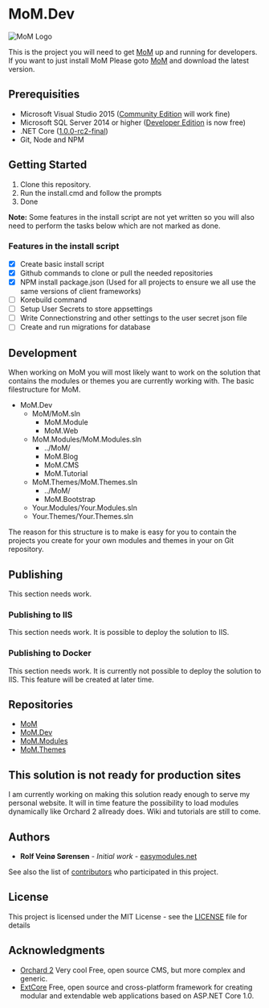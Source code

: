 ﻿# MoM.Dev
<p><img src="assets/momlogo.png" srcset="assets/momlogo.svg 1x" class="navbar-brand" alt="MoM Logo" width="152" height="150"></p>

This is the project you will need to get [MoM](https://github.com/RolfVeinoeSorensen/MoM) up and running for developers.
If you want to just install MoM Please goto [MoM](https://github.com/RolfVeinoeSorensen/MoM) and download the latest version.

## Prerequisities
 * Microsoft Visual Studio 2015 ([Community Edition](https://www.visualstudio.com/en-us) will work fine)
 * Microsoft SQL Server 2014 or higher ([Developer Edition](https://blogs.technet.microsoft.com/dataplatforminsider/2016/03/31/microsoft-sql-server-developer-edition-is-now-free/) is now free)
 * .NET Core ([1.0.0-rc2-final](https://www.microsoft.com/net/core#windows))
 * Git, Node and NPM

## Getting Started
1. Clone this repository.
2. Run the install.cmd and follow the prompts
3. Done

**Note:** Some features in the install script are not yet written so you will also need to perform the tasks below which are not marked as done.

### Features in the install script
- [x] Create basic install script
- [x] Github commands to clone or pull the needed repositories
- [x] NPM install package.json (Used for all projects to ensure we all use the same versions of client frameworks)
- [ ] Korebuild command
- [ ] Setup User Secrets to store appsettings
- [ ] Write Connectionstring and other settings to the user secret json file
- [ ] Create and run migrations for database

## Development
When working on MoM you will most likely want to work on the solution that contains the modules or themes you are currently working with.
The basic filestructure for MoM.

 * MoM.Dev
    * MoM/MoM.sln
        * MoM.Module
        * MoM.Web
    * MoM.Modules/MoM.Modules.sln
        * ../MoM/
        * MoM.Blog
        * MoM.CMS
        * MoM.Tutorial
    * MoM.Themes/MoM.Themes.sln
        * ../MoM/
        * MoM.Bootstrap
    * Your.Modules/Your.Modules.sln
    * Your.Themes/Your.Themes.sln

The reason for this structure is to make is easy for you to contain the projects you create for your own modules and themes in your on Git repository.

## Publishing
This section needs work.

### Publishing to IIS
This section needs work.
It is possible to deploy the solution to IIS.

### Publishing to Docker
This section needs work.
It is currently not possible to deploy the solution to IIS. This feature will be created at later time.

## Repositories
 * [MoM](https://github.com/RolfVeinoeSorensen/MoM) 
 * [MoM.Dev](https://github.com/RolfVeinoeSorensen/MoM.Dev)
 * [MoM.Modules](https://github.com/RolfVeinoeSorensen/MoM.Modules)
 * [MoM.Themes](https://github.com/RolfVeinoeSorensen/MoM.Themes)

## This solution is not ready for production sites
I am currently working on making this solution ready enough to serve my personal website.
It will in time feature the possibility to load modules dynamically like Orchard 2 allready does.
Wiki and tutorials are still to come.

## Authors

* **Rolf Veinø Sørensen** - *Initial work* - [easymodules.net](https://easymodules.net/)

See also the list of [contributors](https://github.com/RolfVeinoeSorensen/MoM/contributors) who participated in this project.

## License

This project is licensed under the MIT License - see the [LICENSE](LICENSE) file for details

## Acknowledgments
 * [Orchard 2](https://github.com/OrchardCMS/Orchard2) Very cool Free, open source CMS, but more complex and generic.
 * [ExtCore](https://github.com/ExtCore/ExtCore) Free, open source and cross-platform framework for creating modular and extendable web applications based on ASP.NET Core 1.0.